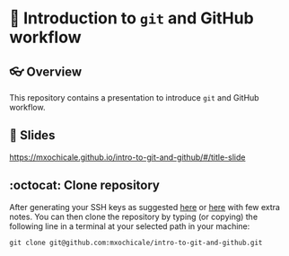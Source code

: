 # :rocket: Introduction to `git` and GitHub workflow

## :eyeglasses: Overview
This repository contains a presentation to introduce `git` and GitHub workflow.

## :school_satchel: Slides

https://mxochicale.github.io/intro-to-git-and-github/#/title-slide

## :octocat: Clone repository
After generating your SSH keys as suggested [here](https://docs.github.com/en/github/authenticating-to-github/generating-a-new-ssh-key-and-adding-it-to-the-ssh-agent) or [here](https://github.com/mxochicale/tools/blob/main/github/SSH.md) with few extra notes.
You can then clone the repository by typing (or copying) the following line in a terminal at your selected path in your machine:
```
git clone git@github.com:mxochicale/intro-to-git-and-github.git
```
